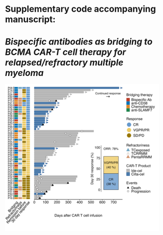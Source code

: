# Supplementary code accompanying manuscript:
# _Bispecific antibodies as bridging to BCMA CAR-T cell therapy for relapsed/refractory multiple myeloma_

![](figures/main/figure_1/swim_plot.png)